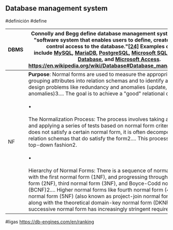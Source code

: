 ## Database management system
#definición
#define



| DBMS | Connolly and Begg define database management system (DBMS) as a "software system that enables users to define, create, maintain and control access to the database."[[24]](https://en.wikipedia.org/wiki/Database#cite_note-FOOTNOTEConnollyBegg201464-24) Examples of DBMS's include [MySQL](https://en.wikipedia.org/wiki/MySQL "MySQL"), [MariaDB](https://en.wikipedia.org/wiki/MariaDB "MariaDB"), [PostgreSQL](https://en.wikipedia.org/wiki/PostgreSQL "PostgreSQL"), [Microsoft SQL Server](https://en.wikipedia.org/wiki/Microsoft_SQL_Server "Microsoft SQL Server"), [Oracle Database](https://en.wikipedia.org/wiki/Oracle_Database "Oracle Database"), and [Microsoft Access](https://en.wikipedia.org/wiki/Microsoft_Access "Microsoft Access").<br>https://en.wikipedia.org/wiki/Database#Database_management_system<br>                                                                                                                                                                                                                                                                                                                   | <br> |
| ---- | --------------------------------------------------------------------------------------------------------------------------------------------------------------------------------------------------------------------------------------------------------------------------------------------------------------------------------------------------------------------------------------------------------------------------------------------------------------------------------------------------------------------------------------------------------------------------------------------------------------------------------------------------------------------------------------------------------------------------------------------------------------------------------------------------------------------------------------------------------------------------------------------------------------------------------------------------------------------------------------------------------------------------------------------------------------------------------------------------------------------------------------------------------- | ---- |
| NF   | **Purpose**: Normal forms are used to measure the appropriateness of grouping attributes into relation schemas and to identify and reduce design problems like redundancy and anomalies (update, insert, delete anomalies)3.... The goal is to achieve a "good" relational design4....<br><br>•<br><br>The Normalization Process: The process involves taking a relation schema and applying a series of tests based on normal form criteria. If a relation does not satisfy a certain normal form, it is often decomposed into multiple relation schemas that do satisfy the form2.... This process proceeds in a top-down fashion2.<br><br>•<br><br>Hierarchy of Normal Forms: There is a sequence of normal forms, starting with the first normal form (1NF), and progressing through second normal form (2NF), third normal form (3NF), and Boyce-Codd normal form (BCNF)2.... Higher normal forms like fourth normal form (4NF) and fifth normal form (5NF) (also known as project-join normal form (PJNF)) exist, along with the theoretical domain-key normal form (DKNF)2.... Each successive normal form has increasingly stringent requirements |      |


#ligas
https://db-engines.com/en/ranking
